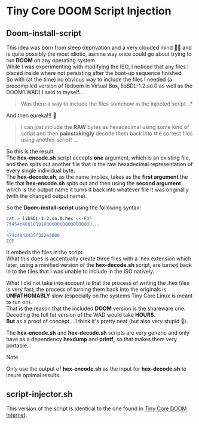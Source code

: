 # Tiny Core DOOM Script Injection

## Doom-install-script

This idea was born from sleep deprivation and a very clouded mind :face_with_spiral_eyes: and is quite possibly the most idiotic, asinine way once could go about trying to run **DOOM** on any operating system.  
While I was experimenting with modifying the ISO, I noticed that any files I placed inside where not persisting after the boot-up sequence finished.  
So with (at the time) no obvious way to include the files I needed (a precompiled version of fbdoom in Virtual Box, libSDL-1.2.so.0 as well as the DOOM1.WAD) I said to myself…  

> Was there a way to include the files somehow in the injected script...?  

And then eureka!!! :raised_hands:  

> I can just include the **RAW** bytes as hexadecimal using some kind of script and then **painstakingly** decode them back into the correct files using another script! ...

So this is the result.  
The **hex-encode.sh** script accepts **one** argument, which is an existing file, and then spits out another file that is the raw hexadecimal representation of every single individual byte.  
The **hex-decode.sh**, as the name implies, takes as the **first argument** the file that **hex-encode.sh** spits out and then using the **second argument** which is the output name it turns it back into whatever file it was originally (with the changed output name).

So the **Doom-install-script** using the following syntax:

```sh
cat > libSDL-1.2.so.0.hex <<-EOF
7f454c46010101000000000000000000...
...
474c4942435f322e3000
EOF
```

It embeds the files in the script.  
What this does is accentually create three files with a .hex extension which later, using a minified version of the **hex-decode.sh** script, are turned back in to the files that I was unable to include in the ISO natively.  

What I did not take into account is that the process of writing the .hex files is very fast, the process of turning them back into the originals is **UNFATHOMABLY** slow (especially on the systems Tiny Core Linux is meant to run on).  
That is the reason that the included **DOOM** version is the shareware one.  
Decoding the full fat version of the WAD would take **HOURS**.  
**But** as a proof of concept… I think it's pretty neat (but also very stupid :zany_face:).

The **hex-encode.sh** and **hex-decode.sh** scripts are very generic and only have as a dependency **hexdump** and **printf**, so that makes them very portable.
> [!NOTE]
> Only use the output of **hex-encode.sh** as the input for **hex-decode.sh** to insure optimal results.  

## script-injector.sh

This version of the script is identical to the one found in [Tiny Core DOOM Internet](https://github.com/Mr-Watch/Tiny-Core-DOOM/tree/main/Tiny%20Core%20DOOM%20Internet).  
